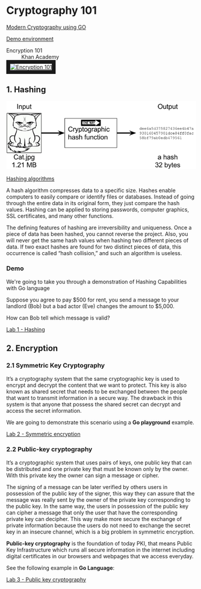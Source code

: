 # Cryptography 101


[Modern Cryptography using GO](https://medium.com/@rafaelescrich/modern-cryptography-using-go-50e85f0f65af)

[Demo environment](https://cloudcontent.mybluemix.net/cloud/garage/dte/producttour/ibm-edge-application-manager-workload-management)


<dl>
  <dt>Encryption 101</dt>
  <dd>Khan Academy</dd>
<a href="http://www.youtube.com/watch?feature=player_embedded&v=6-JjHa-qLPk
" target="_blank"><img src="http://img.youtube.com/vi/6-JjHa-qLPk/0.jpg" 
alt="Encryption 101" width="240" height="180" border="10" /></a>
</dl>

## 1. Hashing

![Hashing](docs/hashing.png)

[Hashing algorithms](https://theccpress.com/all-about-hashing-algorithms-and-how-they-work/)

A hash algorithm compresses data to a specific size. Hashes enable computers to easily compare or identify files or databases. Instead of going through the entire data in its original form, they just compare the hash values. Hashing can be applied to storing passwords, computer graphics, SSL certificates, and many other functions.

The defining features of hashing are irreversibility and uniqueness. Once a piece of data has been hashed, you cannot reverse the project. Also, you will never get the same hash values when hashing two different pieces of data. If two exact hashes are found for two distinct pieces of data, this occurrence is called “hash collision,” and such an algorithm is useless.

### Demo

We're going to take you through a demonstration of Hashing Capabilities with Go language 


Suppose you agree to pay $500 for rent, you send a message to your landlord (Bob) but a bad actor (Eve) changes the amount to $5,000. 

How can Bob tell which message is valid?

[Lab 1 - Hashing](https://go.dev/play/p/8XOtLqauDp1)

## 2. Encryption

### 2.1 Symmetric Key Cryptography

It’s a cryptography system that the same cryptographic key is used to encrypt and decrypt the content that we want to protect. This key is also known as shared secret that needs to be exchanged between the people that want to transmit information in a secure way. The drawback in this system is that anyone that possess the shared secret can decrypt and access the secret information.



We are going to demonstrate this scenario using a **Go playground** example.

[Lab 2 - Symmetric encryption](https://go.dev/play/p/7xMZv1OrOWF)

### 2.2 Public-key cryptography

It’s a cryptographic system that uses pairs of keys, one public key that can be distributed and one private key that must be known only by the owner. With this private key the owner can sign a message or cipher. 

The signing of a message can be later verified by others users in possession of the public key of the signer, this way they can assure that the message was really sent by the owner of the private key corresponding to the public key. In the same way, the users in possession of the public key can cipher a message that only the user that have the corresponding private key can decipher. This way make more secure the exchange of private information because the users do not need to exchange the secret key in an insecure channel, which is a big problem in symmetric encryption. 

**Public-key cryptography** is the foundation of today PKI, that means Public Key Infrastructure which runs all secure information in the internet including digital certificates in our browsers and webpages that we access everyday.

See the following example in **Go Language**:


[Lab 3 - Public key cryptography](https://go.dev/play/p/8WdoyET4599)
